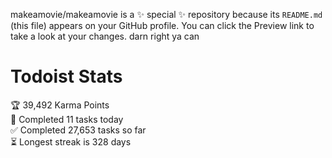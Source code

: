 makeamovie/makeamovie is a ✨ special ✨ repository because its `README.md` (this file) appears on your GitHub profile.
You can click the Preview link to take a look at your changes. darn right ya can

# Todoist Stats

<!-- TODO-IST:START -->
🏆  39,492 Karma Points           
🌸  Completed 11 tasks today           
✅  Completed 27,653 tasks so far           
⏳  Longest streak is 328 days
<!-- TODO-IST:END -->